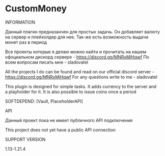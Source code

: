 # CustomMoney
INFORMATION

Данный плагин предназанчен для простых задачь. Он добавляет валюту на сервер и плейхолдер для нее. Так-же есть возможность выдачи монет раз в период

Все проекты которые я делаю можно найти и прочитать на нашем офоциальном дискорд сервере - https://discord.gg/MNRxMjHqwf По всем вопросам писать мне - sladovatel

All the projects I do can be found and read on our official discord server - https://discord.gg/MNRxMjHqwf For any questions write to me - sladovatel

This plugin is designed for simple tasks. It adds currency to the server and a playholder for it. It is also possible to issue coins once a period

SOFTDEPEND: [Vault, PlaceholderAPI]

API

Данный проект пока не имеет публичного API подключения

This project does not yet have a public API connection

SUPPORT VERSION

1.13-1.21.4
